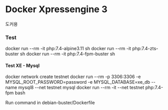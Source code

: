 Docker Xpressengine 3
=====================

도커용


### Test

docker run --rm -it php:7.4-alpine3.11 sh
docker run --rm -it php:7.4-zts-buster sh
docker run --rm -it php:7.4-fpm-buster sh


#### Test XE - Mysql

docker network create testnet
docker run --rm -p 3306:3306 -e MYSQL_ROOT_PASSWORD=password -e MYSQL_DATABASE=xe_db --name mysql8 --net testnet mysql
docker run --rm -it --net testnet php:7.4-fpm bash

Run command in debian-buster/Dockerfile

